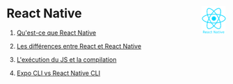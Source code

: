 # **React Native** <img align="right" src="../../src/images/react-native.png" alt="React" title="framework React" widht="auto" height="64px">

1. [Qu'est-ce que React Native](reactNative "Qu'est ce que React Native")

1. [Les différences entre React et React Native](ReactVSReactNativeComponents 'Les différences entre React et React Native')

1. [L'exécution du JS et la compilation](executionJS "L'exécution du JS et la compilation")

1. [Expo CLI vs React Native CLI](expoCLIvsRNCLI "Expo CLI vs React Native CLI")